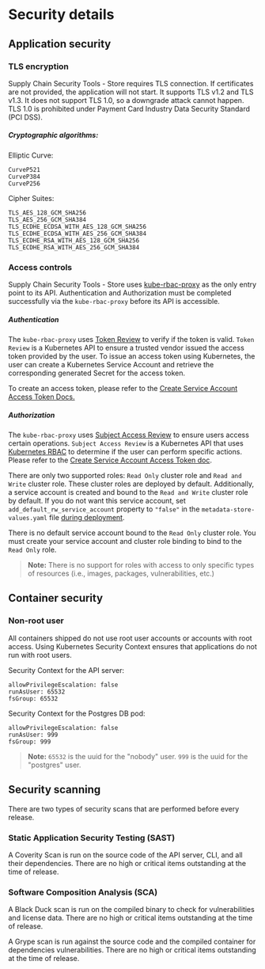 # Security details

## <a id='app-sec'></a>Application security

### <a id='tls-encrypt'></a>TLS encryption

Supply Chain Security Tools - Store requires TLS connection. If certificates are not provided, the application will not start. It supports TLS v1.2 and TLS v1.3. It does not support TLS 1.0, so a downgrade attack cannot happen. TLS 1.0 is prohibited under Payment Card Industry Data Security Standard (PCI DSS).

##### <a id='crypto-al'></a>Cryptographic algorithms:

Elliptic Curve:

```text
CurveP521
CurveP384
CurveP256
```

Cipher Suites:

```text
TLS_AES_128_GCM_SHA256
TLS_AES_256_GCM_SHA384
TLS_ECDHE_ECDSA_WITH_AES_128_GCM_SHA256
TLS_ECDHE_ECDSA_WITH_AES_256_GCM_SHA384
TLS_ECDHE_RSA_WITH_AES_128_GCM_SHA256
TLS_ECDHE_RSA_WITH_AES_256_GCM_SHA384
```

### <a id='acc-control'></a>Access controls

Supply Chain Security Tools - Store uses [kube-rbac-proxy](https://github.com/brancz/kube-rbac-proxy) as the only entry point to its API. Authentication and Authorization must be completed successfully via the `kube-rbac-proxy` before its API is accessible.

##### <a id='auth-token'></a>Authentication

The `kube-rbac-proxy` uses [Token Review](https://kubernetes.io/docs/reference/access-authn-authz/authentication/) to verify if the token is valid. `Token Review` is a Kubernetes API to ensure a trusted vendor issued the access token provided by the user. To issue an access token using Kubernetes, the user can create a Kubernetes Service Account and retrieve the corresponding generated Secret for the access token.

To create an access token, please refer to the [Create Service Account Access Token Docs.](create-service-account-access-token.hbs.md)

##### <a id='auth-api'></a>Authorization

The `kube-rbac-proxy` uses [Subject Access Review](https://kubernetes.io/docs/reference/access-authn-authz/authorization/) to ensure users access certain operations. `Subject Access Review` is a Kubernetes API that uses [Kubernetes RBAC](https://kubernetes.io/docs/reference/access-authn-authz/rbac/) to determine if the user can perform specific actions. Please refer to the [Create Service Account Access Token doc](create-service-account-access-token.hbs.md).

There are only two supported roles: `Read Only` cluster role and `Read and Write` cluster role. These cluster roles are deployed by default.
Additionally, a service account is created and bound to the `Read and Write` cluster role by default. If you do not want this service account, set `add_default_rw_service_account` property to `"false"` in the `metadata-store-values.yaml` file [during deployment](install-scst-store.hbs.md).

There is no default service account bound to the `Read Only` cluster role. You must create your service account and cluster role binding to bind to the `Read Only` role.

>**Note:** There is no support for roles with access to only specific types of resources (i.e., images, packages, vulnerabilities, etc.)

## <a id='contain-sec'></a>Container security

### <a id='non-root'></a>Non-root user
All containers shipped do not use root user accounts or accounts with root access. Using Kubernetes Security Context ensures that applications do not run with root users.

Security Context for the API server:

```text
allowPrivilegeEscalation: false
runAsUser: 65532
fsGroup: 65532
```

Security Context for the Postgres DB pod:

```text
allowPrivilegeEscalation: false
runAsUser: 999
fsGroup: 999
```

>**Note:**  `65532` is the uuid for the "nobody" user. `999` is the uuid for the "postgres" user.

## <a id='sec-scan'></a>Security scanning

There are two types of security scans that are performed before every release.

### <a id='sast'></a>Static Application Security Testing (SAST)

A Coverity Scan is run on the source code of the API server, CLI, and all their dependencies. There are no high or critical items outstanding at the time of release.

### <a id='sca'></a>Software Composition Analysis (SCA)

A Black Duck scan is run on the compiled binary to check for vulnerabilities and license data. There are no high or critical items outstanding at the time of release.

A Grype scan is run against the source code and the compiled container for dependencies vulnerabilities. There are no high or critical items outstanding at the time of release.
